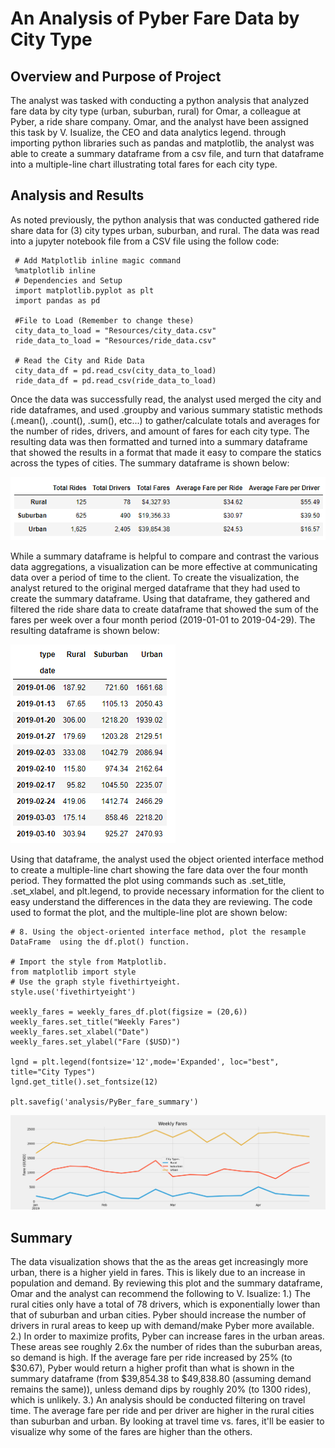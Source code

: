 # An Analysis of Pyber Fare Data by City Type

## Overview and Purpose of Project
The analyst was tasked with conducting a python analysis that analyzed fare data by city type (urban, suburban, rural) for Omar, a colleague at Pyber, a ride share company.  Omar, and the analyst have been assigned this task by V. Isualize, the CEO and data analytics legend.  through importing python libraries such as pandas and matplotlib, the analyst was able to create a summary dataframe from a csv file, and turn that dataframe into a multiple-line chart illustrating total fares for each city type. 

## Analysis and Results

As noted previously, the python analysis that was conducted gathered ride share data for (3) city types urban, suburban, and rural.  The data was read into a jupyter notebook file from a CSV file using the follow code:

     # Add Matplotlib inline magic command
     %matplotlib inline
     # Dependencies and Setup
     import matplotlib.pyplot as plt
     import pandas as pd

     #File to Load (Remember to change these)
     city_data_to_load = "Resources/city_data.csv"
     ride_data_to_load = "Resources/ride_data.csv"

     # Read the City and Ride Data
     city_data_df = pd.read_csv(city_data_to_load)
     ride_data_df = pd.read_csv(ride_data_to_load)

Once the data was successfully read, the analyst used merged the city and ride dataframes, and used .groupby and various summary statistic methods (.mean(), .count(), .sum(), etc...) to gather/calculate totals and averages for the number of rides, drivers, and amount of fares for each city type.  The resulting data was then formatted and turned into a summary dataframe that showed the results in a format that made it easy to compare the statics across the types of cities.  The summary dataframe is shown below:

![Summary_DataFrame.png](https://github.com/hillmanj1995/PyBer_Analysis/blob/main/Week%205%20(2022.11.01-06)_Challenge/analysis/Summary_DataFrame.png)

While a summary dataframe is helpful to compare and contrast the various data aggregations, a visualization can be more effective at communicating data over a period of time to the client.  To create the visualization, the analyst retured to the original merged dataframe that they had used to create the summary dataframe.  Using that dataframe, they gathered and filtered the ride share data to create dataframe that showed the sum of the fares per week over a four month period (2019-01-01 to 2019-04-29).  The resulting dataframe is shown below:

![Fares_per_week.png](https://github.com/hillmanj1995/PyBer_Analysis/blob/main/Week%205%20(2022.11.01-06)_Challenge/analysis/Fares_per_week.png)

Using that dataframe, the analyst used the object oriented interface method to create a multiple-line chart showing the fare data over the four month period.  They formatted the plot using commands such as .set_title, .set_xlabel, and plt.legend, to provide necessary information for the client to easy understand the differences in the data they are reviewing.  The code used to format the plot, and the multiple-line plot are shown below:

    # 8. Using the object-oriented interface method, plot the resample DataFrame  using the df.plot() function. 

    # Import the style from Matplotlib.
    from matplotlib import style
    # Use the graph style fivethirtyeight.
    style.use('fivethirtyeight')

    weekly_fares = weekly_fares_df.plot(figsize = (20,6))
    weekly_fares.set_title("Weekly Fares")
    weekly_fares.set_xlabel("Date")
    weekly_fares.set_ylabel("Fare ($USD)")

    lgnd = plt.legend(fontsize='12',mode='Expanded', loc="best", title="City Types")
    lgnd.get_title().set_fontsize(12)

    plt.savefig('analysis/PyBer_fare_summary')

![PyBer_fare_summary.png](https://github.com/hillmanj1995/PyBer_Analysis/blob/main/Week%205%20(2022.11.01-06)_Challenge/analysis/PyBer_fare_summary.png)

## Summary
The data visualization shows that the as the areas get increasingly more urban, there is a higher yield in fares.  This is likely due to an increase in population and demand.  By reviewing this plot and the summary dataframe, Omar and the analyst can recommend the following to V. Isualize: 1.) The rural cities only have a total of 78 drivers, which is exponentially lower than that of suburban and urban cities.  Pyber should increase the number of drivers in rural areas to keep up with demand/make Pyber more available.  2.) In order to maximize profits, Pyber can increase fares in the urban areas.  These areas see roughly 2.6x the number of rides than the suburban areas, so demand is high.  If the average fare per ride increased by 25% (to $30.67), Pyber would return a higher profit than what is shown in the summary dataframe (from $39,854.38 to $49,838.80 (assuming demand remains the same)), unless demand dips by roughly 20% (to 1300 rides), which is unlikely. 3.)  An analysis should be conducted filtering on travel time.  The average fare per ride and per driver are higher in the rural cities than suburban and urban.  By looking at travel time vs. fares, it'll be easier to visualize why some of the fares are higher than the others. 
